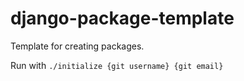 # django-package-template
Template for creating packages. 

Run with `./initialize {git username} {git email}`